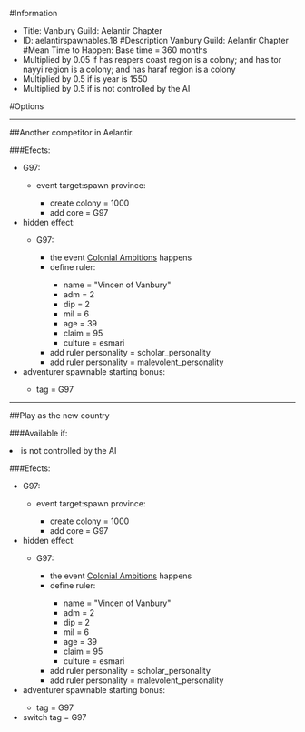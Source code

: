 #Information
 - Title: Vanbury Guild: Aelantir Chapter
 - ID: aelantirspawnables.18
#Description
Vanbury Guild: Aelantir Chapter
#Mean Time to Happen:
Base time = 360 months
 - Multiplied by 0.05 if has reapers coast region is a colony; and has tor nayyi region is a colony; and has haraf region is a colony
 - Multiplied by 0.5 if is year is 1550
 - Multiplied by 0.5 if is not controlled by the AI

#Options

___
##Another competitor in Aelantir.

###Efects:<ul><li>G97:</li><ul><li>event target:spawn province:</li><ul><li>create colony = 1000</li><li>add core = G97</li></ul></ul><li>hidden effect:</li><ul><li>G97:</li><ul><li>the event [Colonial Ambitions](../events/colonial_ambitions.md) happens</li><li>define ruler:</li><ul><li>name = "Vincen of Vanbury"</li><li>adm = 2</li><li>dip = 2</li><li>mil = 6</li><li>age = 39</li><li>claim = 95</li><li>culture = esmari</li></ul><li>add ruler personality = scholar_personality</li><li>add ruler personality = malevolent_personality</li></ul></ul><li>adventurer spawnable starting bonus:</li><ul><li>tag = G97</li></ul></ul>

___
##Play as the new country

###Available if:
<li>is not controlled by the AI</li>

###Efects:<ul><li>G97:</li><ul><li>event target:spawn province:</li><ul><li>create colony = 1000</li><li>add core = G97</li></ul></ul><li>hidden effect:</li><ul><li>G97:</li><ul><li>the event [Colonial Ambitions](../events/colonial_ambitions.md) happens</li><li>define ruler:</li><ul><li>name = "Vincen of Vanbury"</li><li>adm = 2</li><li>dip = 2</li><li>mil = 6</li><li>age = 39</li><li>claim = 95</li><li>culture = esmari</li></ul><li>add ruler personality = scholar_personality</li><li>add ruler personality = malevolent_personality</li></ul></ul><li>adventurer spawnable starting bonus:</li><ul><li>tag = G97</li></ul><li>switch tag = G97</li></ul>
